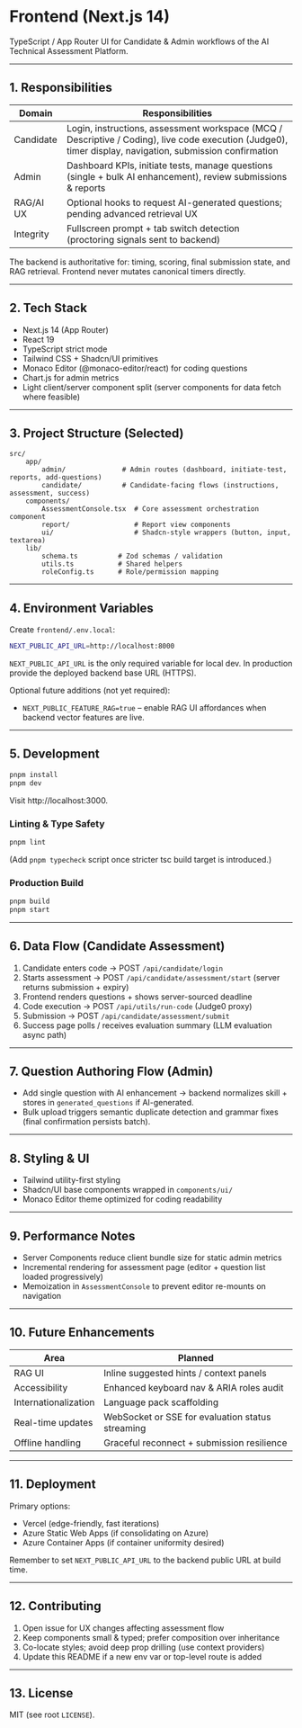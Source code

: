 # Frontend (Next.js 14)

TypeScript / App Router UI for Candidate & Admin workflows of the AI Technical Assessment Platform.

---
## 1. Responsibilities
| Domain    | Responsibilities                                                                                                                                         |
| --------- | -------------------------------------------------------------------------------------------------------------------------------------------------------- |
| Candidate | Login, instructions, assessment workspace (MCQ / Descriptive / Coding), live code execution (Judge0), timer display, navigation, submission confirmation |
| Admin     | Dashboard KPIs, initiate tests, manage questions (single + bulk AI enhancement), review submissions & reports                                            |
| RAG/AI UX | Optional hooks to request AI-generated questions; pending advanced retrieval UX                                                                          |
| Integrity | Fullscreen prompt + tab switch detection (proctoring signals sent to backend)                                                                            |

The backend is authoritative for: timing, scoring, final submission state, and RAG retrieval. Frontend never mutates canonical timers directly.

---
## 2. Tech Stack
* Next.js 14 (App Router)
* React 19
* TypeScript strict mode
* Tailwind CSS + Shadcn/UI primitives
* Monaco Editor (@monaco-editor/react) for coding questions
* Chart.js for admin metrics
* Light client/server component split (server components for data fetch where feasible)

---
## 3. Project Structure (Selected)
```
src/
	app/
		admin/              # Admin routes (dashboard, initiate-test, reports, add-questions)
		candidate/          # Candidate-facing flows (instructions, assessment, success)
	components/
		AssessmentConsole.tsx  # Core assessment orchestration component
		report/                # Report view components
		ui/                    # Shadcn-style wrappers (button, input, textarea)
	lib/
		schema.ts          # Zod schemas / validation
		utils.ts           # Shared helpers
		roleConfig.ts      # Role/permission mapping
```

---
## 4. Environment Variables
Create `frontend/.env.local`:
```bash
NEXT_PUBLIC_API_URL=http://localhost:8000
```
`NEXT_PUBLIC_API_URL` is the only required variable for local dev. In production provide the deployed backend base URL (HTTPS).

Optional future additions (not yet required):
* `NEXT_PUBLIC_FEATURE_RAG=true` – enable RAG UI affordances when backend vector features are live.

---
## 5. Development
```bash
pnpm install
pnpm dev
```
Visit http://localhost:3000.

### Linting & Type Safety
```bash
pnpm lint
```
(Add `pnpm typecheck` script once stricter tsc build target is introduced.)

### Production Build
```bash
pnpm build
pnpm start
```

---
## 6. Data Flow (Candidate Assessment)
1. Candidate enters code → POST `/api/candidate/login`
2. Starts assessment → POST `/api/candidate/assessment/start` (server returns submission + expiry)
3. Frontend renders questions + shows server-sourced deadline
4. Code execution → POST `/api/utils/run-code` (Judge0 proxy)
5. Submission → POST `/api/candidate/assessment/submit`
6. Success page polls / receives evaluation summary (LLM evaluation async path)

---
## 7. Question Authoring Flow (Admin)
* Add single question with AI enhancement → backend normalizes skill + stores in `generated_questions` if AI-generated.
* Bulk upload triggers semantic duplicate detection and grammar fixes (final confirmation persists batch).

---
## 8. Styling & UI
* Tailwind utility-first styling
* Shadcn/UI base components wrapped in `components/ui/`
* Monaco Editor theme optimized for coding readability

---
## 9. Performance Notes
* Server Components reduce client bundle size for static admin metrics
* Incremental rendering for assessment page (editor + question list loaded progressively)
* Memoization in `AssessmentConsole` to prevent editor re-mounts on navigation

---
## 10. Future Enhancements
| Area                 | Planned                                          |
| -------------------- | ------------------------------------------------ |
| RAG UI               | Inline suggested hints / context panels          |
| Accessibility        | Enhanced keyboard nav & ARIA roles audit         |
| Internationalization | Language pack scaffolding                        |
| Real-time updates    | WebSocket or SSE for evaluation status streaming |
| Offline handling     | Graceful reconnect + submission resilience       |

---
## 11. Deployment
Primary options:
* Vercel (edge-friendly, fast iterations)
* Azure Static Web Apps (if consolidating on Azure)
* Azure Container Apps (if container uniformity desired)

Remember to set `NEXT_PUBLIC_API_URL` to the backend public URL at build time.

---
## 12. Contributing
1. Open issue for UX changes affecting assessment flow
2. Keep components small & typed; prefer composition over inheritance
3. Co-locate styles; avoid deep prop drilling (use context providers)
4. Update this README if a new env var or top-level route is added

---
## 13. License
MIT (see root `LICENSE`).
